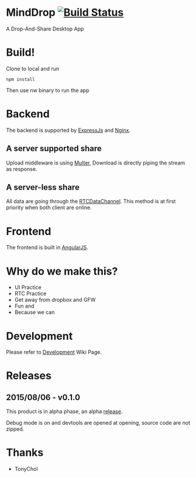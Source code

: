 # MindDrop [![Build Status](https://travis-ci.org/buildmind-tech/MindDrop.svg?branch=master)](https://travis-ci.org/buildmind-tech/MindDrop)
A Drop-And-Share Desktop App

# Build!
Clone to local and run 

    npm install
    
Then use nw binary to run the app

# Backend

The backend is supported by [ExpressJs](http://expressjs.com/) and [Nginx](http://nginx.org).

## A server supported share

Upload middleware is using [Multer](https://github.com/expressjs/multer), Download is directly piping the stream as response.

## A server-less share

All data are going through the [RTCDataChannel](https://developer.mozilla.org/en-US/docs/Web/API/RTCDataChannel). This method is at first priority when both client are online.

# Frontend

The frontend is built in [AngularJS](https://angularjs.org/).

# Why do we make this?

* UI Practice
* RTC Practice
* Get away from dropbox and GFW
* Fun and
* Because we can

# Development

Please refer to [Development](https://github.com/buildmind-tech/MindDrop/wiki/Development-Handbook) Wiki Page.

# Releases

## 2015/08/06 -  v0.1.0

This product is in alpha phase, an alpha [release](https://github.com/buildmind-tech/MindDrop/releases/tag/v0.1.0-alpha).

Debug mode is on and devtools are opened at opening, source code are not zipped.

# Thanks
* TonyChol

